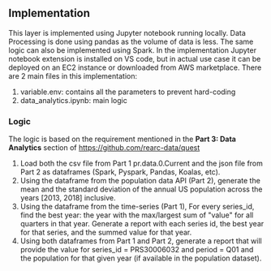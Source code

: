 ## Implementation
This layer is implemented using Jupyter notebook running locally. Data Processing is done using pandas as the volume of data is less. The same logic can also be implemented using Spark.
In the implementation Jupyter notebook extension is installed on VS code, but in actual use case it can be deployed on an EC2 instance or downloaded from AWS marketplace.
There are 2 main files in this implementation:
1. variable.env: contains all the parameters to prevent hard-coding
2. data_analytics.ipynb: main logic 

### Logic
The logic is based on the requirement mentioned in the **Part 3: Data Analytics** section of https://github.com/rearc-data/quest
1. Load both the csv file from Part 1 pr.data.0.Current and the json file from Part 2 as dataframes (Spark, Pyspark, Pandas, Koalas, etc).
2. Using the dataframe from the population data API (Part 2), generate the mean and the standard deviation of the annual US population across the years [2013, 2018] inclusive.
3. Using the dataframe from the time-series (Part 1), For every series_id, find the best year: the year with the max/largest sum of "value" for all quarters in that year. Generate a report with each series id, the best year for that series, and the summed value for that year.
4. Using both dataframes from Part 1 and Part 2, generate a report that will provide the value for series_id = PRS30006032 and period = Q01 and the population for that given year (if available in the population dataset). 
